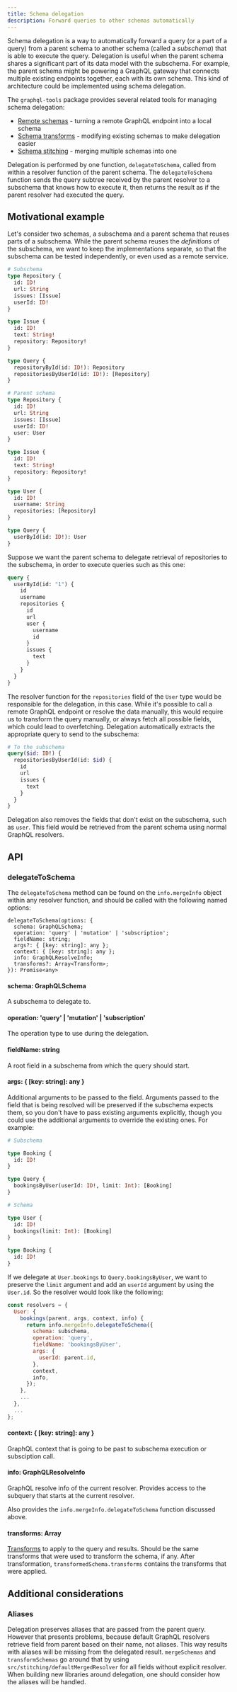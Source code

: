 ```yaml
---
title: Schema delegation
description: Forward queries to other schemas automatically
---
```


Schema delegation is a way to automatically forward a query (or a part of a query) from a parent schema to another schema (called a _subschema_) that is able to execute the query. Delegation is useful when the parent schema shares a significant part of its data model with the subschema. For example, the parent schema might be powering a GraphQL gateway that connects multiple existing endpoints together, each with its own schema. This kind of architecture could be implemented using schema delegation.

The `graphql-tools` package provides several related tools for managing schema delegation:

* [Remote schemas](/remote-schemas/) - turning a remote GraphQL endpoint into a local schema
* [Schema transforms](/schema-transforms/) - modifying existing schemas to make delegation easier
* [Schema stitching](/schema-stitching/) - merging multiple schemas into one

Delegation is performed by one function, `delegateToSchema`, called from within a resolver function of the parent schema. The `delegateToSchema` function sends the query subtree received by the parent resolver to a subschema that knows how to execute it, then returns the result as if the parent resolver had executed the query.

## Motivational example

Let's consider two schemas, a subschema and a parent schema that reuses parts of a subschema. While the parent schema reuses the *definitions* of the subschema, we want to keep the implementations separate, so that the subschema can be tested independently, or even used as a remote service.

```graphql
# Subschema
type Repository {
  id: ID!
  url: String
  issues: [Issue]
  userId: ID!
}

type Issue {
  id: ID!
  text: String!
  repository: Repository!
}

type Query {
  repositoryById(id: ID!): Repository
  repositoriesByUserId(id: ID!): [Repository]
}

# Parent schema
type Repository {
  id: ID!
  url: String
  issues: [Issue]
  userId: ID!
  user: User
}

type Issue {
  id: ID!
  text: String!
  repository: Repository!
}

type User {
  id: ID!
  username: String
  repositories: [Repository]
}

type Query {
  userById(id: ID!): User
}
```

Suppose we want the parent schema to delegate retrieval of repositories to the subschema, in order to execute queries such as this one:

```graphql
query {
  userById(id: "1") {
    id
    username
    repositories {
      id
      url
      user {
        username
        id
      }
      issues {
        text
      }
    }
  }
}
```

The resolver function for the `repositories` field of the `User` type would be responsible for the delegation, in this case. While it's possible to call a remote GraphQL endpoint or resolve the data manually, this would require us to transform the query manually, or always fetch all possible fields, which could lead to overfetching. Delegation automatically extracts the appropriate query to send to the subschema:

```graphql
# To the subschema
query($id: ID!) {
  repositoriesByUserId(id: $id) {
    id
    url
    issues {
      text
    }
  }
}
```

Delegation also removes the fields that don't exist on the subschema, such as `user`. This field would be retrieved from the parent schema using normal GraphQL resolvers.

## API

### delegateToSchema

The `delegateToSchema` method can be found on the `info.mergeInfo` object within any resolver function, and should be called with the following named options:

```
delegateToSchema(options: {
  schema: GraphQLSchema;
  operation: 'query' | 'mutation' | 'subscription';
  fieldName: string;
  args?: { [key: string]: any };
  context: { [key: string]: any };
  info: GraphQLResolveInfo;
  transforms?: Array<Transform>;
}): Promise<any>
```

#### schema: GraphQLSchema

A subschema to delegate to.

#### operation: 'query' | 'mutation' | 'subscription'

The operation type to use during the delegation.

#### fieldName: string

A root field in a subschema from which the query should start.

#### args: { [key: string]: any }

Additional arguments to be passed to the field. Arguments passed to the field that is being resolved will be preserved if the subschema expects them, so you don't have to pass existing arguments explicitly, though you could use the additional arguments to override the existing ones. For example:

```graphql
# Subschema

type Booking {
  id: ID!
}

type Query {
  bookingsByUser(userId: ID!, limit: Int): [Booking]
}

# Schema

type User {
  id: ID!
  bookings(limit: Int): [Booking]
}

type Booking {
  id: ID!
}
```

If we delegate at `User.bookings` to `Query.bookingsByUser`, we want to preserve the `limit` argument and add an `userId` argument by using the `User.id`. So the resolver would look like the following:

```js
const resolvers = {
  User: {
    bookings(parent, args, context, info) {
      return info.mergeInfo.delegateToSchema({
        schema: subschema,
        operation: 'query',
        fieldName: 'bookingsByUser',
        args: {
          userId: parent.id,
        },
        context,
        info,
      });
    },
    ...
  },
  ...
};
```

#### context: { [key: string]: any }

GraphQL context that is going to be past to subschema execution or subsciption call.

#### info: GraphQLResolveInfo

GraphQL resolve info of the current resolver. Provides access to the subquery that starts at the current resolver.

Also provides the `info.mergeInfo.delegateToSchema` function discussed above.

#### transforms: Array<Transform>

[Transforms](/schema-transforms/) to apply to the query and results. Should be the same transforms that were used to transform the schema, if any. After transformation, `transformedSchema.transforms` contains the transforms that were applied.

## Additional considerations

### Aliases

Delegation preserves aliases that are passed from the parent query. However that presents problems, because default GraphQL resolvers retrieve field from parent based on their name, not aliases. This way results with aliases will be missing from the delegated result. `mergeSchemas` and `transformSchemas` go around that by using `src/stitching/defaultMergedResolver` for all fields without explicit resolver. When building new libraries around delegation, one should consider how the aliases will be handled.
